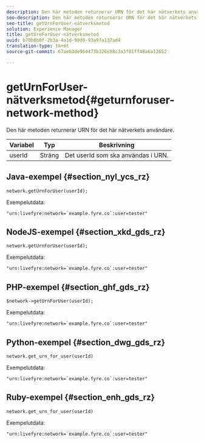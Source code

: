 ```yaml
---
description: Den här metoden returnerar URN för det här nätverkets användare.
seo-description: Den här metoden returnerar URN för det här nätverkets användare.
seo-title: getUrnForUser-nätverksmetod
solution: Experience Manager
title: getUrnForUser-nätverksmetod
uuid: b70b8b0f-2b3a-4a1d-90d0-93a97a137ad4
translation-type: tm+mt
source-git-commit: 67aeb3de964473b326c88c3a3f81ff48a6a12652

---
```



# getUrnForUser-nätverksmetod{#geturnforuser-network-method}

Den här metoden returnerar URN för det här nätverkets användare.

| Variabel | Typ | Beskrivning |
|--- |--- |--- |
| userId | Sträng | Det userId som ska användas i URN. |

## Java-exempel {#section_nyl_ycs_rz}

```
network.getUrnForUser(userId);
```

Exempelutdata:

```
"urn:livefyre:network=`example.fyre.co`:user=tester" 
```

## NodeJS-exempel {#section_xkd_gds_rz}

```
network.getUrnForUser(userId);
```

Exempelutdata:

```
"urn:livefyre:network=`example.fyre.co`:user=tester" 
```

## PHP-exempel {#section_ghf_gds_rz}

```
$network->getUrnForUser(userId); 
```

Exempelutdata:

```
"urn:livefyre:network=`example.fyre.co`:user=tester" 
```

## Python-exempel {#section_dwg_gds_rz}

```
network.get_urn_for_user(userId) 
```

Exempelutdata:

```
"urn:livefyre:network=`example.fyre.co`:user=tester" 
```

## Ruby-exempel {#section_enh_gds_rz}

```
network.get_urn_for_user(userId) 
```

Exempelutdata:

```
"urn:livefyre:network=`example.fyre.co`:user=tester" 
```
